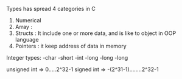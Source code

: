 Types has spread 4 categories in C
1. Numerical
2. Array : 
3. Structs : It include one or more data, and is like to object in OOP language
4. Pointers : it keep address of data in memory

Integer types:
-char 
-short
-int
-long
-long -long

unsigned int => 0.....2^32-1
signed int =>  -(2^31-1)........2^32-1




